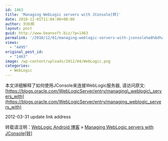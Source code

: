 ```yaml
---
id: 1463
title: 'Managing WebLogic servers with JConsole[转]'
date: 2010-12-01T11:04:00+00:00
author: 刘长炯
layout: post
guid: http://www.beansoft.biz/?p=1463
permalink: '/2010/12/01/managing-weblogic-servers-with-jconsole%e8%bd%ac/'
views:
  - "4495"
original_post_id:
  - "1463"
image: /wp-content/uploads/2012/04/WebLogic.png
categories:
  - WebLogic
---
```

本文详细解释了如何使用JConsole来连接WebLogic服务器, 请访问原文: [https://blogs.oracle.com/WebLogicServer/entry/managing\_weblogic\_servers_with](https://blogs.oracle.com/WebLogicServer/entry/managing_weblogic_servers_with)

2012-03-31 update link address

转载请注明：[WebLogic Android 博客](http://www.beansoft.biz) &raquo; [Managing WebLogic servers with JConsole[转]](http://www.beansoft.biz/2010/12/01/managing-weblogic-servers-with-jconsole%e8%bd%ac/)